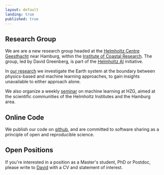 ```yaml
---
layout: default
landing: true
published: true
---
```


## Research Group
We are are a new research group headed at the [Helmholtz Centre Geesthacht](https://www.hzg.de/index.php.en) near Hamburg, within the [Institute of Coastal Research](https://www.hzg.de/institutes_platforms/coastal_research/index.php.en). The group, led by David Greenberg, is part of the [Helmholtz AI](https://www.helmholtz.ai/) initiative.

In [our research](research.html) we investigate the Earth system at the boundary between physics-based and machine learning approaches, to gain insights unavailable to either approach alone.

We also organize a weekly [seminar](seminar.html) on machine learning at HZG, aimed at the scientific communities of the Helmholtz Institutes and the Hamburg area.

## Online Code
We publish our code on [github](https://github.com/m-dml), and are committed to software sharing as a principle of open and reproducible science.

## Open Positions
If you're interested in a position as a Master's student, PhD or Postdoc, please write to [David](mailto:david.greenberg@hzg.de) with a CV and statement of interest. 
